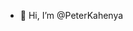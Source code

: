 - 👋 Hi, I’m @PeterKahenya
<!---
PeterKahenya/PeterKahenya is a ✨ special ✨ repository because its `README.md` (this file) appears on your GitHub profile.
You can click the Preview link to take a look at your changes.
--->
